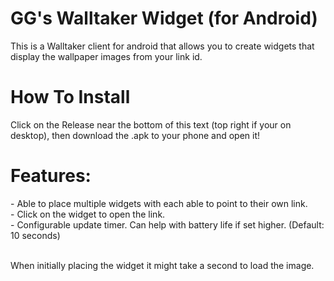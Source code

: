 <h1>GG's Walltaker Widget (for Android)</h1>

<p>This is a Walltaker client for android that allows you to create widgets that display the wallpaper images from your link id.</p>

<h1>How To Install</h1>

<p>Click on the Release near the bottom of this text (top right if your on desktop), then download the .apk to your phone and open it!</p>

<h1>Features:</h1>
- Able to place multiple widgets with each able to point to their own link.<br>
- Click on the widget to open the link.<br>
- Configurable update timer. Can help with battery life if set higher. (Default: 10 seconds)<br>
<br>

When initially placing the widget it might take a second to load the image.
